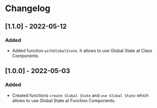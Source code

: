 # Changelog

## [1.1.0] - 2022-05-12

### Added

- Added function `withGlobalState`. It allows to use Global State at Class Components.

## [1.0.0] - 2022-05-03

### Added

- Created functions `create Global State` and `use Global State` which allows to use Global State at Function Components.
